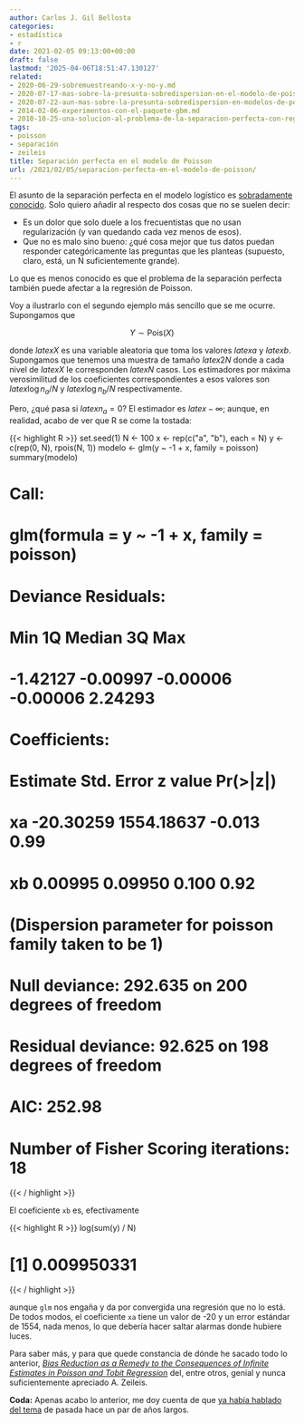 ```yaml
---
author: Carlos J. Gil Bellosta
categories:
- estadística
- r
date: 2021-02-05 09:13:00+00:00
draft: false
lastmod: '2025-04-06T18:51:47.130127'
related:
- 2020-06-29-sobremuestreando-x-y-no-y.md
- 2020-07-17-mas-sobre-la-presunta-sobredispersion-en-el-modelo-de-poisson.md
- 2020-07-22-aun-mas-sobre-la-presunta-sobredispersion-en-modelos-de-poisson.md
- 2014-02-06-experimentos-con-el-paquete-gbm.md
- 2010-10-25-una-solucion-al-problema-de-la-separacion-perfecta-con-regresiones-logisticas.md
tags:
- poisson
- separación
- zeileis
title: Separación perfecta en el modelo de Poisson
url: /2021/02/05/separacion-perfecta-en-el-modelo-de-poisson/
---
```


El asunto de la separación perfecta en el modelo logístico es [sobradamente conocido](https://caminosaleatorios.wordpress.com/2017/11/29/regresion-logistica-y-datos-con-grupos-linealmente-separables/). Solo quiero añadir al respecto dos cosas que no se suelen decir:

* Es un dolor que solo duele a los frecuentistas que  no usan regularización (y van quedando cada vez menos de esos).
* Que no es malo sino bueno: ¿qué cosa mejor que tus datos puedan responder categóricamente las preguntas que les planteas (supuesto, claro, está, un N suficientemente grande).

Lo que es menos conocido es que el problema de la separación perfecta también puede afectar a la regresión de Poisson.

Voy a ilustrarlo con el segundo ejemplo más sencillo que se me ocurre. Supongamos que

$$Y \sim \text{Pois}(X)$$

donde $latex X$ es una variable aleatoria que toma los valores $latex a$ y $latex b$. Supongamos que tenemos una muestra de tamaño $latex 2N$ donde a cada nivel de $latex X$ le corresponden $latex N$ casos. Los estimadores por máxima verosimilitud de los coeficientes correspondientes a esos valores son $latex \log n_a /N$ y $latex \log n_b /N$ respectivamente.

Pero, ¿qué pasa si $latex n_a = 0$? El estimador es $latex -\infty$; aunque, en realidad, acabo de ver que R se come la tostada:

{{< highlight R >}}
set.seed(1)
N <- 100
x <- rep(c("a", "b"), each = N)
y <- c(rep(0, N), rpois(N, 1))
modelo <- glm(y ~ -1 + x, family = poisson)
summary(modelo)
# Call:
#   glm(formula = y ~ -1 + x, family = poisson)
#
# Deviance Residuals:
#   Min        1Q    Median        3Q       Max
# -1.42127  -0.00997  -0.00006  -0.00006   2.24293
#
# Coefficients:
#   Estimate Std. Error z value Pr(>|z|)
# xa  -20.30259 1554.18637  -0.013     0.99
# xb    0.00995    0.09950   0.100     0.92
#
# (Dispersion parameter for poisson family taken to be 1)
#
# Null deviance: 292.635  on 200  degrees of freedom
# Residual deviance:  92.625  on 198  degrees of freedom
# AIC: 252.98
#
# Number of Fisher Scoring iterations: 18
{{< / highlight >}}

El coeficiente `xb` es, efectivamente

{{< highlight R >}}
log(sum(y) / N)
# [1] 0.009950331
{{< / highlight >}}

aunque `glm` nos engaña y da por convergida una regresión que no lo está. De todos modos, el coeficiente `xa` tiene un valor de -20 y un error estándar de 1554, nada menos, lo que debería hacer saltar alarmas donde hubiere luces.

Para saber más, y para que quede constancia de dónde he sacado todo lo anterior, _[Bias Reduction as a Remedy to the Consequences of Infinite Estimates in Poisson and Tobit Regression](https://arxiv.org/abs/2101.07141)_ del, entre otros, genial y nunca suficientemente apreciado A. Zeileis.

**Coda:** Apenas acabo lo anterior, me doy cuenta de que [ya había hablado del tema](https://datanalytics.com/2018/04/11/modelos-con-inflacion-de-ceros-y-separacion-perfecta/) de pasada hace un par de años largos.